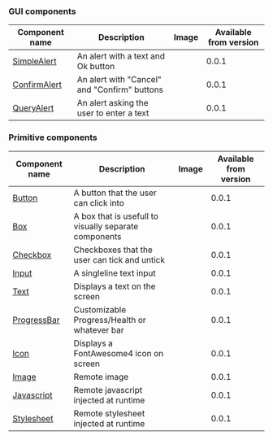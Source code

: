 ### GUI components

| Component name  | Description  |  Image |  Available from version |
|---|---|---|---|
| [SimpleAlert]()  | An alert with a text and Ok button |   |  0.0.1 |
| [ConfirmAlert]()  |  An alert with "Cancel" and "Confirm" buttons |   |  0.0.1 |
| [QueryAlert]()  |  An alert asking the user to enter a text |   |  0.0.1 |

### Primitive components

| Component name  | Description  |  Image |  Available from version |
|---|---|---|---|
| [Button]()  | A button that the user can click into  |   |  0.0.1 |
| [Box]()  |  A box that is usefull to visually separate components |   |  0.0.1 |
| [Checkbox]()  |  Checkboxes that the user can tick and untick |   |  0.0.1 |
| [Input]()  |  A singleline text input  |   |  0.0.1 |
| [Text]()  |  Displays a text on the screen |   |  0.0.1 |
| [ProgressBar]()  | Customizable Progress/Health or whatever bar  |   |  0.0.1 |
| [Icon]()  |  Displays a FontAwesome4 icon on screen |   |  0.0.1 |
| [Image]()  |  Remote image |   |  0.0.1 |
| [Javascript]()  |  Remote javascript injected at runtime |   |  0.0.1 |
| [Stylesheet]()  |  Remote stylesheet injected at runtime |   |  0.0.1 |